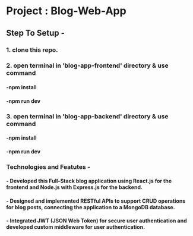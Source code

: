 # Project : Blog-Web-App
## Step To Setup -
### 1. clone this repo.
### 2. open terminal in 'blog-app-frontend' directory & use command
#### -npm install
#### -npm run dev
### 3. open terminal in 'blog-app-backend' directory & use command
#### -npm install
#### -npm run dev


### Technologies and Featutes -

#### - Developed this Full-Stack blog application using React.js for the frontend and Node.js with Express.js for the backend.
#### - Designed and implemented RESTful APIs to support CRUD operations for blog posts, connecting the application to a MongoDB database.
#### - Integrated JWT (JSON Web Token) for secure user authentication and developed custom middleware for user authentication.
